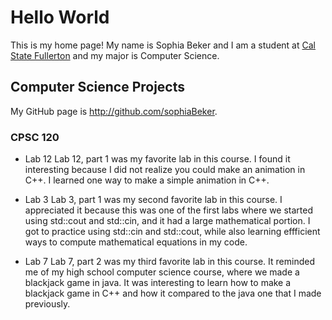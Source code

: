 # Hello World

This is my home page! My name is Sophia Beker and I am a student at [Cal State Fullerton](http://www.fullerton.edu/) and my major is Computer Science.

## Computer Science Projects

My GitHub page is http://github.com/sophiaBeker.

### CPSC 120

- Lab 12
    Lab 12, part 1 was my favorite lab in this course. I found it interesting
    because I did not realize you could make an animation in C++.
    I learned one way to make a simple animation in C++.

- Lab 3
    Lab 3, part 1 was my second favorite lab in this course. I appreciated it
    because this was one of the first labs where we started using
    std::cout and std::cin, and it had a large mathematical portion.
    I got to practice using std::cin and std::cout, while also learning
    effficient ways to compute mathematical equations in my code.

- Lab 7
    Lab 7, part 2 was my third favorite lab in this course. It reminded me of
    my high school computer science course, where we made a blackjack game in
    java. It was interesting to learn how to make a blackjack game in C++ and
    how it compared to the java one that I made previously.